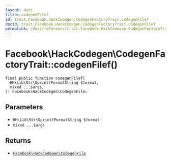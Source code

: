 ```yaml
---
layout: docs
title: codegenFilef
id: trait.Facebook.HackCodegen.CodegenFactoryTrait.codegenFilef
docid: trait.Facebook.HackCodegen.CodegenFactoryTrait.codegenFilef
permalink: /docs/reference/trait.Facebook.HackCodegen.CodegenFactoryTrait.codegenFilef/
---
```

# Facebook\\HackCodegen\\CodegenFactoryTrait::codegenFilef()




``` Hack
final public function codegenFilef(
  HH\Lib\Str\SprintfFormatString $format,
  mixed ...$args,
): Facebook\HackCodegen\CodegenFile;
```




## Parameters




+ ` HH\Lib\Str\SprintfFormatString $format `
+ ` mixed ...$args `




## Returns




* [` Facebook\HackCodegen\CodegenFile `](<class.Facebook.HackCodegen.CodegenFile.md>)